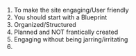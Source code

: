 1. To make the site engaging/User friendly
2. You should start with a Blueprint
3. Organized/Structured
4. Planned and NOT frantically created
5. Engaging without being jarring/irritating 
6. 